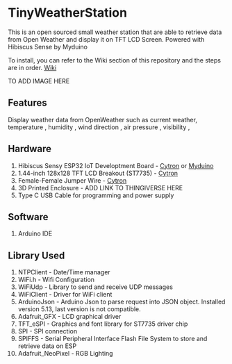 # TinyWeatherStation
This is an open sourced small weather station that are able to retrieve data from Open Weather and display it on TFT LCD Screen. Powered with Hibiscus Sense by Myduino

To install, you can refer to the Wiki section of this repository and the steps are in order. [Wiki](https://github.com/NaimFuad/TinyWeatherStation/wiki)

TO ADD IMAGE HERE

## Features

Display weather data from OpenWeather such as current weather, temperature , humidity , wind direction , air pressure , visibility , 

## Hardware

1. Hibiscus Sensy ESP32 IoT Developtment Board - [Cytron](https://my.cytron.io/p-hibiscus-sense-esp32-iot-development-board?search=hibiscus&description=1) or [Myduino](https://myduino.com/product/myd-036/)
2. 1.44-inch 128x128 TFT LCD Breakout (ST7735) - [Cytron](https://my.cytron.io/p-1.44-inch-128x128-tft-lcd-breakout-st7735?search=st7735&description=1)
3. Female-Female Jumper Wire - [Cytron](https://my.cytron.io/p-40-ways-female-to-female-jumper-wire?search=jumper%20wire&description=1)
4. 3D Printed Enclosure - ADD LINK TO THINGIVERSE HERE
5. Type C USB Cable for programming and power supply

## Software

1. Arduino IDE

## Library Used
1. NTPClient         -   Date/Time manager 
2. WiFi.h            -   Wifi Configuration
3. WiFiUdp           -   Library to send and receive UDP messages
4. WiFiClient        -   Driver for WiFi client
5. ArduinoJson       -   Arduino Json to parse request into JSON object. Installed version 5.13, last version is not compatible.
6. Adafruit_GFX      -   LCD graphical driver
7. TFT_eSPI          -   Graphics and font library for ST7735 driver chip
8. SPI               -   SPI connection
9. SPIFFS            -   Serial Peripheral Interface Flash File System to store and retrieve data on ESP
10. Adafruit_NeoPixel -   RGB Lighting

